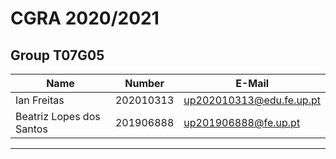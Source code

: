 # CGRA 2020/2021

## Group T07G05
| Name                     | Number    | E-Mail                  |
| ------------------------ | --------- | ----------------------- |
| Ian Freitas              | 202010313 | up202010313@edu.fe.up.pt|
| Beatriz Lopes dos Santos | 201906888 | up201906888@fe.up.pt    |

----